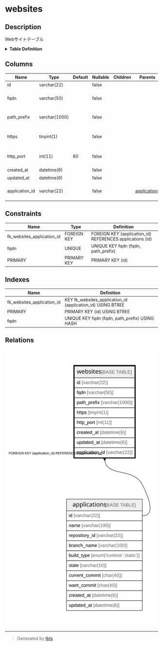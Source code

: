 # websites

## Description

Webサイトテーブル

<details>
<summary><strong>Table Definition</strong></summary>

```sql
CREATE TABLE `websites` (
  `id` varchar(22) NOT NULL COMMENT 'サイトID',
  `fqdn` varchar(50) NOT NULL COMMENT 'サイトURLのFQDN',
  `path_prefix` varchar(1000) NOT NULL COMMENT 'サイトPathのPrefix',
  `https` tinyint(1) NOT NULL COMMENT 'httpsの接続かどうか',
  `http_port` int(11) NOT NULL DEFAULT 80 COMMENT 'コンテナhttpポート番号',
  `created_at` datetime(6) NOT NULL COMMENT '作成日時',
  `updated_at` datetime(6) NOT NULL COMMENT '更新日時',
  `application_id` varchar(22) NOT NULL COMMENT 'アプリケーションID',
  PRIMARY KEY (`id`),
  UNIQUE KEY `fqdn` (`fqdn`,`path_prefix`) USING HASH,
  KEY `fk_websites_application_id` (`application_id`),
  CONSTRAINT `fk_websites_application_id` FOREIGN KEY (`application_id`) REFERENCES `applications` (`id`)
) ENGINE=InnoDB DEFAULT CHARSET=utf8mb4 COLLATE=utf8mb4_general_ci COMMENT='Webサイトテーブル'
```

</details>

## Columns

| Name | Type | Default | Nullable | Children | Parents | Comment |
| ---- | ---- | ------- | -------- | -------- | ------- | ------- |
| id | varchar(22) |  | false |  |  | サイトID |
| fqdn | varchar(50) |  | false |  |  | サイトURLのFQDN |
| path_prefix | varchar(1000) |  | false |  |  | サイトPathのPrefix |
| https | tinyint(1) |  | false |  |  | httpsの接続かどうか |
| http_port | int(11) | 80 | false |  |  | コンテナhttpポート番号 |
| created_at | datetime(6) |  | false |  |  | 作成日時 |
| updated_at | datetime(6) |  | false |  |  | 更新日時 |
| application_id | varchar(22) |  | false |  | [applications](applications.md) | アプリケーションID |

## Constraints

| Name | Type | Definition |
| ---- | ---- | ---------- |
| fk_websites_application_id | FOREIGN KEY | FOREIGN KEY (application_id) REFERENCES applications (id) |
| fqdn | UNIQUE | UNIQUE KEY fqdn (fqdn, path_prefix) |
| PRIMARY | PRIMARY KEY | PRIMARY KEY (id) |

## Indexes

| Name | Definition |
| ---- | ---------- |
| fk_websites_application_id | KEY fk_websites_application_id (application_id) USING BTREE |
| PRIMARY | PRIMARY KEY (id) USING BTREE |
| fqdn | UNIQUE KEY fqdn (fqdn, path_prefix) USING HASH |

## Relations

![er](websites.svg)

---

> Generated by [tbls](https://github.com/k1LoW/tbls)
